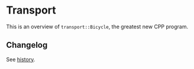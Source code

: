 # Transport

This is an overview of `transport::Bicycle`, the greatest new CPP program.

## Changelog

See [history](history.md).
